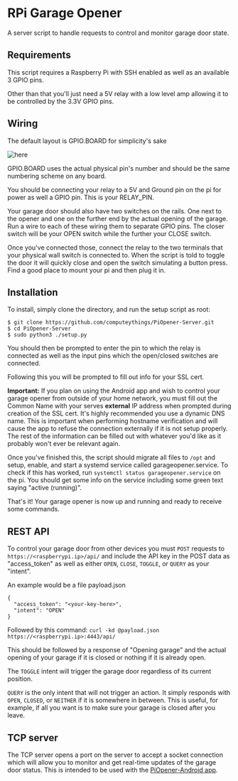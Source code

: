 # RPi Garage Opener
A server script to handle requests to control and monitor garage door state.

## Requirements
This script requires a Raspberry Pi with SSH enabled as well as an available 3 GPIO pins.

Other than that you'll just need a 5V relay with a low level amp allowing it to be controlled by the 3.3V GPIO pins.

## Wiring
The default layout is GPIO.BOARD for simplicity's sake

![here](https://www.jameco.com/Jameco/workshop/circuitnotes/raspberry_pi_circuit_note_fig2a.jpg)

GPIO.BOARD uses the actual physical pin's number and should be the same numbering scheme on any board.

You should be connecting your relay to a 5V and Ground pin on the pi for power as well a GPIO pin. This is your RELAY_PIN.

Your garage door should also have two switches on the rails. One next to the opener and one on the further end by the actual opening of the garage. Run a wire to each of these wiring them to separate GPIO pins. The closer switch will be your OPEN switch while the further your CLOSE switch.

Once you've connected those, connect the relay to the two terminals that your physical wall switch is connected to. When the script is told to toggle the door it will quickly close and open the switch simulating a button press. Find a good place to mount your pi and then plug it in.

## Installation
To install, simply clone the directory, and run the setup script as root:

    $ git clone https://github.com/computeythings/PiOpener-Server.git
    $ cd PiOpener-Server
    $ sudo python3 ./setup.py

You should then be prompted to enter the pin to which the relay is connected as well as the input pins which the open/closed switches are connected.

Following this you will be prompted to fill out info for your SSL cert.

**Important:** If you plan on using the Android app and wish to control your garage opener from outside of your home network, you must fill out the Common Name with your serves **external** IP address when prompted during creation of the SSL cert. It's highly recommended you use a dynamic DNS name. This is important when performing hostname verification and will cause the app to refuse the connection externally if it is not setup properly. The rest of the information can be filled out with whatever you'd like as it probably won't ever be relevant again.

Once you've finished this, the script should migrate all files to `/opt` and setup, enable, and start a systemd service called garageopener.service. To check if this has worked, run `systemctl status garageopener.service` on the pi. You should get some info on the service including some green text saying "active (running)".

That's it! Your garage opener is now up and running and ready to receive some commands.

## REST API
To control your garage door from other devices you must `POST` requests to `https://<raspberrypi.ip>/api/` and include the API key in the POST data as "access_token" as well as either `OPEN`, `CLOSE`, `TOGGLE`, or `QUERY` as your "intent".

An example would be a file payload.json

    {
      "access_token": "<your-key-here>",
      "intent": "OPEN"
    }

Followed by this command: `curl -kd @payload.json https://<raspberrypi.ip>:4443/api/`

This should be followed by a response of "Opening garage" and the actual opening of your garage if it is closed or nothing if it is already open.

The `TOGGLE` intent will trigger the garage door regardless of its current position.

`QUERY` is the only intent that will not trigger an action. It simply responds with `OPEN`, `CLOSED`, or `NEITHER` if it is somewhere in between. This is useful, for example, if all you want is to make sure your garage is closed after you leave.

## TCP server
The TCP server opens a port on the server to accept a socket connection which will allow you to monitor and get real-time updates of the garage door status. This is intended to be used with the [PiOpener-Android app](https://github.com/computeythings/PiOpener-Android).
